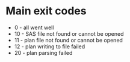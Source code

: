 # Main exit codes
* 0 - all went well
* 10 - SAS file not found or cannot be opened
* 11 - plan file not found or cannot be opened
* 12 - plan writing to file failed
* 20 - plan parsing failed